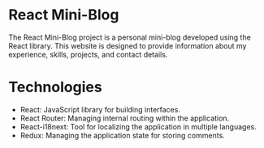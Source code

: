 # React Mini-Blog

The React Mini-Blog project is a personal mini-blog developed using the React library. This website is designed to provide information about my experience, skills, projects, and contact details.

# Technologies

- React: JavaScript library for building interfaces.
- React Router: Managing internal routing within the application.
- React-i18next: Tool for localizing the application in multiple languages.
- Redux: Managing the application state for storing comments.

